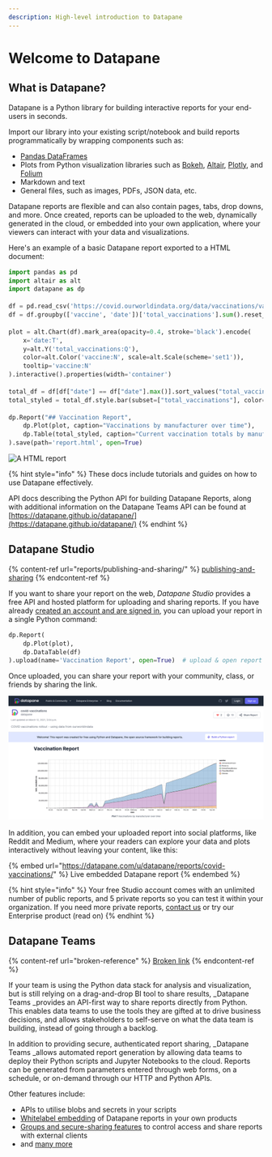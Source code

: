 ```yaml
---
description: High-level introduction to Datapane
---
```


# Welcome to Datapane

## What is Datapane?

Datapane is a Python library for building interactive reports for your end-users in seconds.&#x20;

Import our library into your existing script/notebook and build reports programmatically by wrapping components such as:

* [Pandas DataFrames](https://pandas.pydata.org)
* Plots from Python visualization libraries such as [Bokeh](https://bokeh.org), [Altair](https://altair-viz.github.io), [Plotly](https://plotly.com/python/), and [Folium](https://python-visualization.github.io/folium/quickstart.html)
* Markdown and text
* General files, such as images, PDFs, JSON data, etc.

Datapane reports are flexible and can also contain pages, tabs, drop downs, and more. Once created, reports can be uploaded to the web, dynamically generated in the cloud, or embedded into your own application, where your viewers can interact with your data and visualizations.&#x20;

Here's an example of a basic Datapane report exported to a HTML document:&#x20;

```python
import pandas as pd
import altair as alt
import datapane as dp

df = pd.read_csv('https://covid.ourworldindata.org/data/vaccinations/vaccinations-by-manufacturer.csv', parse_dates=['date'])
df = df.groupby(['vaccine', 'date'])['total_vaccinations'].sum().reset_index()

plot = alt.Chart(df).mark_area(opacity=0.4, stroke='black').encode(
    x='date:T',
    y=alt.Y('total_vaccinations:Q'),
    color=alt.Color('vaccine:N', scale=alt.Scale(scheme='set1')),
    tooltip='vaccine:N'
).interactive().properties(width='container')

total_df = df[df["date"] == df["date"].max()].sort_values("total_vaccinations", ascending=False).reset_index(drop=True)
total_styled = total_df.style.bar(subset=["total_vaccinations"], color='#5fba7d', vmax=total_df["total_vaccinations"].sum())

dp.Report("## Vaccination Report",
    dp.Plot(plot, caption="Vaccinations by manufacturer over time"),
    dp.Table(total_styled, caption="Current vaccination totals by manufacturer")
).save(path='report.html', open=True)
```

![A HTML report](.gitbook/assets/oss\_screenshot.png)

{% hint style="info" %}
These docs include tutorials and guides on how to use Datapane effectively.&#x20;

API docs describing the Python API for building Datapane Reports, along with additional information on the Datapane Teams API can be found at [https://datapane.github.io/datapane/](https://datapane.github.io/datapane/)
{% endhint %}

## Datapane Studio

{% content-ref url="reports/publishing-and-sharing/" %}
[publishing-and-sharing](reports/publishing-and-sharing/)
{% endcontent-ref %}

If you want to share your report on the web, _Datapane Studio_ provides a free API and hosted platform for uploading and sharing reports. If you have already [created an account and are signed in](tut-getting-started.md#authentication), you can upload your report in a single Python command:

```python
dp.Report(
    dp.Plot(plot), 
    dp.DataTable(df)
).upload(name='Vaccination Report', open=True)  # upload & open report in the browser
```

Once uploaded, you can share your report with your community, class, or friends by sharing the link.

![A published report on Datapane - easy to share privately or publicly](.gitbook/assets/dp-screenshot.png)

In addition, you can embed your uploaded report into social platforms, like Reddit and Medium, where your readers can explore your data and plots interactively without leaving your content, like this:

{% embed url="https://datapane.com/u/datapane/reports/covid-vaccinations/" %}
Live embedded Datapane report
{% endembed %}

{% hint style="info" %}
Your free Studio account comes with an unlimited number of public reports, and 5 private reports so you can test it within your organization. If you need more private reports, [contact us](mailto:support@datapane.com) or try our Enterprise product (read on)
{% endhint %}

## Datapane Teams

{% content-ref url="broken-reference" %}
[Broken link](broken-reference)
{% endcontent-ref %}

If your team is using the Python data stack for analysis and visualization, but is still relying on a drag-and-drop BI tool to share results, _Datapane Teams _provides an API-first way to share reports directly from Python. This enables data teams to use the tools they are gifted at to drive business decisions, and allows stakeholders to self-serve on what the data team is building, instead of going through a backlog.

In addition to providing secure, authenticated report sharing, _Datapane Teams _allows automated report generation by allowing data teams to deploy their Python scripts and Jupyter Notebooks to the cloud. Reports can be generated from parameters entered through web forms, on a schedule, or on-demand through our HTTP and Python APIs.

Other features include:

* APIs to utilise blobs and secrets in your scripts
* [Whitelabel embedding](datapane-teams/styling.md) of Datapane reports in your own products
* [Groups and secure-sharing features](datapane-teams/authentication-and-sharing.md) to control access and share reports with external clients
* and [many more](https://datapane.com/enterprise/)
